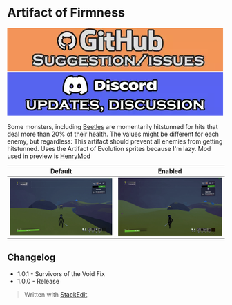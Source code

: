 # Artifact of Firmness
[![github issues/request link](https://raw.githubusercontent.com/DestroyedClone/PoseHelper/master/PoseHelper/github_link.webp)](https://github.com/DestroyedClone/PoseHelper/issues) [![discord invite](https://raw.githubusercontent.com/DestroyedClone/PoseHelper/master/PoseHelper/discord_link.webp)](https://discord.gg/DpHu3qXMHK)

Some monsters, including [Beetles](https://riskofrain2.fandom.com/wiki/Beetle) are momentarily hitstunned for hits that deal more than 20% of their health. The values might be different for each enemy, but regardless:
This artifact should prevent all enemies from getting hitstunned.
Uses the Artifact of Evolution sprites because I'm lazy.
Mod used in preview is [HenryMod](https://thunderstore.io/package/rob/HenryMod/)

| Default | Enabled |
|--|--|
| ![](https://github.com/DestroyedClone/PoseHelper/blob/master/ArtifactNoFlinch/flinch.gif?raw=true) | ![enter image description here](https://github.com/DestroyedClone/PoseHelper/blob/master/ArtifactNoFlinch/noflinch.gif?raw=true) |

## Changelog
* 1.0.1 - Survivors of the Void Fix
* 1.0.0 - Release

> Written with [StackEdit](https://stackedit.io/).